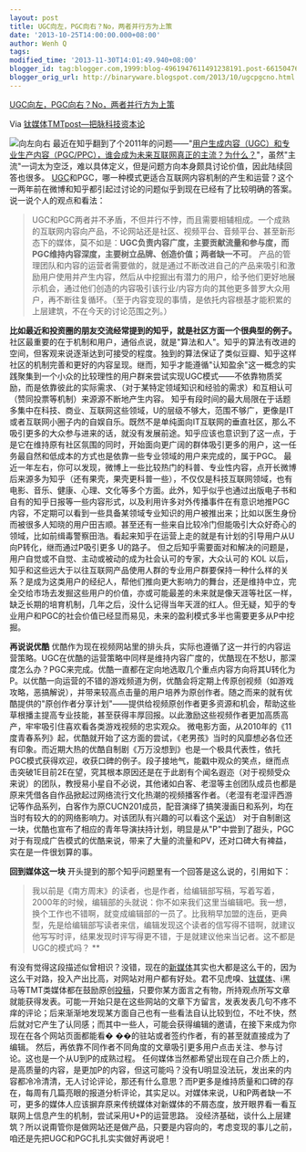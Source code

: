 ```yaml
---
layout: post
title: UGC向左，PGC向右？No，两者并行方为上策
date: '2013-10-25T14:00:00.000+08:00'
author: Wenh Q
tags:
modified_time: '2013-11-30T14:01:49.940+08:00'
blogger_id: tag:blogger.com,1999:blog-4961947611491238191.post-6615047625787741195
blogger_orig_url: http://binaryware.blogspot.com/2013/10/ugcpgcno.html
---
```


[UGC向左，PGC向右？No，两者并行方为上策](http://www.tmtpost.com/73232.html)

Via [钛媒体TMTpost—把脉科技资本论](http://www.tmtpost.com/)

![向左向右](http://www.tmtpost.com/wp-content/uploads/2013/10/138267064091.jpg "向左向右")
最近在知乎翻到了个2011年的问题——"[用户生成内容（UGC）和专业生产内容（PGC/PPC），谁会成为未来互联网真正的主流？为什么？](http://www.zhihu.com/question/19863075)"，虽然"主流"一词太为空泛，难以具体定义，但是问题方向本身颇具讨论价值，因此陆续回答也很多。
[UGC](http://www.tmtpost.com/tag/ugc "查看 UGC 中的全部文章")和PGC，哪一种模式更适合互联网内容机制的产生和运营？这个一两年前在微博和知乎都引起过讨论的问题似乎到现在已经有了比较明确的答案。
说一说个人的观点和看法：

> UGC和PGC两者并不矛盾，不但并行不悖，而且需要相辅相成。一个成熟的互联网内容向产品，不论网站还是社区、视频平台、音频平台、甚至新形态下的媒体，莫不如是：**UGC负责内容广度，主要贡献流量和参与度，而PGC维持内容深度，主要树立品牌、创造价值；两者缺一不可**。
> 产品的管理团队和内容的运营者需要做的，就是通过不断改进自己的产品来吸引和激励用户使用并产生内容，然后从中挖掘出有潜力的用户，给予他们更好地展示机会，通过他们创造的内容吸引该行业/内容方向的其他更多普罗大众用户，再不断往复循环。（至于内容变现的事情，是依托内容根基才能积累的上层建筑，不在今天的讨论范围之列。）

**比如最近和投资圈的朋友交流经常提到的知乎，就是社区方面一个很典型的例子。**
社区最重要的在于机制和用户，通俗点说，就是"算法和人"。知乎的算法有改进的空间，但客观来说逐渐达到可接受的程度。独到的算法保证了类似豆瓣、知乎这样社区的机制完善和更好的内容呈现。继而，知乎才能遵循"认知盈余"这一概念的实践聚集到一个小众的比较理性的用户群来尝试实现UGC模式——不依靠物质奖励，而是依靠彼此的实际需求、（对于某特定领域知识和经验的需求）和互相认可（赞同投票等机制）来源源不断地产生内容。
知乎有段时间的最大局限在于话题多集中在科技、商业、互联网这些领域，U的层级不够大，范围不够广，更像是IT或者互联网小圈子内的自娱自乐。既然不是单纯面向IT互联网的垂直社区，那么不吸引更多的大众参与进来的话，就没有发展前途。知乎应该也意识到了这一点，于是它在维持原有社区氛围的同时，开始面向更广阔的群体吸引更多的用户，这一任务最自然和低成本的方式也是依靠一些专业领域的用户来完成的，属于PGC。
最近一年左右，你可以发现，微博上一些比较热门的科普、专业性内容，点开长微博后来源多为知乎（还有果壳，果壳更科普一些），不仅仅是科技互联网领域，也有电影、音乐、健康、心理、文化等多个方面。此外，知乎似乎也通过出版电子书和自有的知乎日报等一些内容形式，以及利用许多对外传播事件在有意识地推PGC内容，不定期可以看到一些具备某领域专业知识的用户被推出来；比如以医生身份而被很多人知晓的用户田吉顺。甚至还有一些来自比较冷门但能吸引大众好奇心的领域，比如前缉毒警察田浩。看起来知乎在运营上走的就是有计划的引导用户从U向P转化，继而通过P吸引更多
U的路子。
但之后知乎需要面对和解决的问题是，用户自觉或不自觉、主动或被动的成为社会认可的专家，大众认可的
KOL
以后，知乎和这些远大于以往互联网产品使用人群的专业用户群要保持一种什么样的关系？是成为这类用户的经纪人，帮他们推向更大影响力的舞台，还是维持中立，完全交给市场去发掘这些用户的价值，亦或可能最差的未来就是像天涯等社区一样，缺乏长期的培育机制，几年之后，没什么记得当年天涯的红人。但无疑，知乎的专业用户和PGC的社会价值已经显而易见，未来的盈利模式多半也需要更多从P中挖掘。

**再说说优酷**
优酷作为现在视频网站里的排头兵，实际也遵循了这一并行的内容运营策略。UGC在优酷的运营策略中同样是维持内容广度的，优酷现在不愁U，那深度怎么办？PGC来完成。优酷一直都在定向地选取几个重点内容方向将其U转化为P。以优酷一向运营的不错的游戏频道为例，优酷会将定期上传原创视频（如游戏攻略，恶搞解说），并带来较高点击量的用户培养为原创作者。随之而来的就有优酷提供的"原创作者分享计划"——提供给视频原创作者更多资源和机会，帮助这些草根播主提高专业技能，甚至获得丰厚回报。以此激励这些视频作者更加高质高产，牢牢吸引住喜欢看各类游戏视频的忠实观众。
微电影方面，从2010年的《11度青春系列》起，优酷就开始了这方面的尝试，《老男孩》当时的风靡想必各位还有印象。而近期大热的优酷自制剧《万万没想到》也是一个极具代表性，依托PGC模式获得欢迎，收获口碑的例子。段子接地气，能戳中观众的笑点，继而点击突破1E目前2E在望，究其根本原因还是在于此剧有个闻名遐迩（对于视频受众来说）的团队，教授易小星自不必说，其他诸如白客、老湿等主创团队成员也都是原来凭借各自作品掀起过网络流行文化热潮的视频播客作者。（老湿有老湿评西游记等作品系列，白客作为原CUCN201成员，配音演绎了搞笑漫画日和系列，均在当时有较大的的网络影响力。对该团队有兴趣的可以看这个[采访](http://www.bilibili.tv/video/av712493/)）
对于自制剧这一块，优酷也宣布了相应的青年导演扶持计划，明显是从"P"中尝到了甜头，PGC对于有现成广告模式的优酷来说，带来了大量的流量和PV，还对口碑大有裨益，实在是一件很划算的事。

**回到媒体这一块**
开头提到的那个知乎问题里有一个回答是这么说的，引用如下：

> 我以前是《南方周末》的读者，也是作者，给编辑部写稿，写着写着，2000年的时候，编辑部的头就说：你不如来我们这里当编辑吧。我一想，换个工作也不错啊，就变成编辑部的一员了。比我稍早加盟的连岳，更典型，先是给编辑部写读者来信，编辑发现这个读者的信写得不错啊，就建议他写写时评，结果发现时评写得更不错，于是就建议他来当记者。这不都是UGC的模式吗？ **

有没有觉得这段描述似曾相识？没错，现在的[新媒体](http://www.tmtpost.com/tag/newmedia "查看 新媒体 中的全部文章")其实也大都是这么干的，因为这么干对路，投入产出比高，对网站对用户都有好处。君不见虎嗅、[钛媒体](http://www.tmtpost.com/ "钛媒体")、i黑马等TMT类媒体都在鼓励原创[投稿](http://www.tmtpost.com/tag/tougao "查看 投稿 中的全部文章")，只要你某方面言之有物，所持观点所写文章就能获得发表。可能一开始只是在这些网站的文章下方留言，发表发表几句不疼不痒的评论；后来渐渐地发现某方面自己也有一些看法自认比较到位，不吐不快，然后就对它产生了认同感；而其中一些人，可能会获得编辑的邀请，在接下来成为你现在在各个网站页面都能看�
��的驻站或者签约作者，有的甚至就直接成为了编辑。
然后，再依靠不同作者不同角度的文章吸引更多用户点击关注、参与讨论。这也是一个从U到P的成熟过程。
任何媒体当然都希望出现在自己介质上的，是高质量的内容，是更加P的内容，但这可能吗？没有U明显没法玩，发出来的内容都冷冷清清，无人讨论评论，那还有什么意思？而P更多是维持质量和口碑的存在，每周有几篇亮眼的报道分析评论，其实足以。对媒体来说，U和P两者缺一不可，更多的媒体人应该摒弃原来传统媒体对新媒体的不屑态度，放开眼界看一看互联网上信息产生的机制，尝试采用U+P的运营思路。
没经济基础，谈什么上层建筑？所以说甭管你是做网站还是做产品，只要是内容向的，考虑变现的事儿之前，咱还是先把UGC和PGC扎扎实实做好再说吧！
